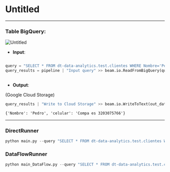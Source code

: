 # Untitled

---

### Table BigQuery:

![Untitled](Untitled%206d2fdc2b197640cda2d1f931467b6e95/Untitled.png)

- **Input**:

```python

query = "SELECT * FROM dt-data-analytics.test.clientes WHERE Nombre='Pedro'"
query_results = pipeline | "Input query" >> beam.io.ReadFromBigQuery(query = query,
                                                                             use_standard_sql=True)
```

- **Output**:

(Google Cloud Storage)

```python
query_results | "Write to Cloud Storage" >> beam.io.WriteToText(out_data, file_name_suffix=".txt")
```

`{'Nombre': 'Pedro', 'celular': 'Compa es 3203075766'}`

---

### DirectRunner

```python
python main.py --query "SELECT * FROM dt-data-analytics.test.clientes WHERE Nombre='Pedro'" --out_data out/resultado_query_filtro
```

### DataFlowRunner

```python
python main_DataFlow.py --query "SELECT * FROM dt-data-analytics.test.clientes WHERE Nombre='Pedro'" --out_data gs://pruebas-dt-data-analytics/out/salida
```